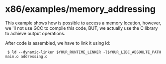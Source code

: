 # x86/examples/memory_addressing
This example shows how is possible to access a memory location, however, we 'll not use GCC to compile this code, BUT, we actually use the C library to achieve output operations.

After code is assembled, we have to link it using ld:

~~~
 $ ld --dynamic-linker $YOUR_RUNTIME_LINKER -l$YOUR_LIBC_ABSOULTE_PATH main.o addressing.o
~~~
